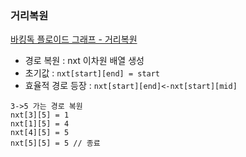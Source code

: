 ### 거리복원
[바킹독 플로이드 그래프 - 거리복원](https://youtu.be/dDDy2bEZRA8)
* 경로 복원 : nxt 이차원 배열 생성
* 초기값 : `nxt[start][end] = start`
* 효율적 경로 등장 : `nxt[start][end]<-nxt[start][mid]`
```
3->5 가는 경로 복원
nxt[3][5] = 1
nxt[1][5] = 4
nxt[4][5] = 5
nxt[5][5] = 5 // 종료
```
